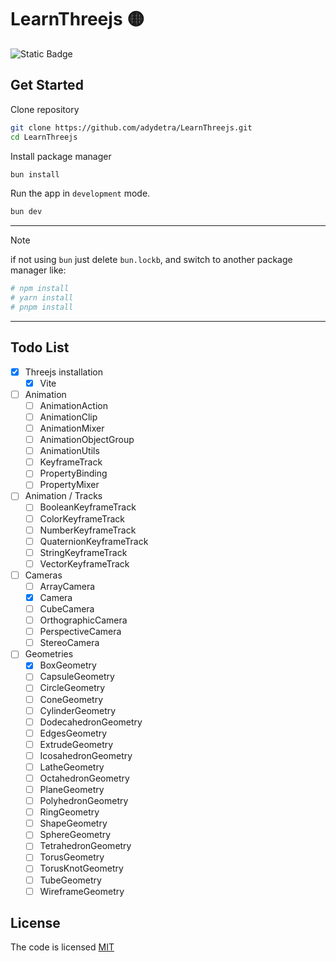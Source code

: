 # LearnThreejs 🟡

![Static Badge](https://img.shields.io/badge/license-MIT-brightgreen?label=LICENSE)

## Get Started

Clone repository

```bash
git clone https://github.com/adydetra/LearnThreejs.git
cd LearnThreejs
```

Install package manager

```bash
bun install
```

Run the app in `development` mode.

```bash
bun dev
```

---

> [!NOTE]
> if not using `bun` just delete `bun.lockb`, and switch to another package manager like:

```bash
# npm install
# yarn install
# pnpm install
```

---

## Todo List

- [x] Threejs installation
  - [x] Vite
- [ ] Animation
  - [ ] AnimationAction
  - [ ] AnimationClip
  - [ ] AnimationMixer
  - [ ] AnimationObjectGroup
  - [ ] AnimationUtils
  - [ ] KeyframeTrack
  - [ ] PropertyBinding
  - [ ] PropertyMixer
- [ ] Animation / Tracks
  - [ ] BooleanKeyframeTrack
  - [ ] ColorKeyframeTrack
  - [ ] NumberKeyframeTrack
  - [ ] QuaternionKeyframeTrack
  - [ ] StringKeyframeTrack
  - [ ] VectorKeyframeTrack
- [ ] Cameras
  - [ ] ArrayCamera
  - [x] Camera
  - [ ] CubeCamera
  - [ ] OrthographicCamera
  - [ ] PerspectiveCamera
  - [ ] StereoCamera
- [ ] Geometries
  - [x] BoxGeometry
  - [ ] CapsuleGeometry
  - [ ] CircleGeometry
  - [ ] ConeGeometry
  - [ ] CylinderGeometry
  - [ ] DodecahedronGeometry
  - [ ] EdgesGeometry
  - [ ] ExtrudeGeometry
  - [ ] IcosahedronGeometry
  - [ ] LatheGeometry
  - [ ] OctahedronGeometry
  - [ ] PlaneGeometry
  - [ ] PolyhedronGeometry
  - [ ] RingGeometry
  - [ ] ShapeGeometry
  - [ ] SphereGeometry
  - [ ] TetrahedronGeometry
  - [ ] TorusGeometry
  - [ ] TorusKnotGeometry
  - [ ] TubeGeometry
  - [ ] WireframeGeometry

## License

The code is licensed [MIT](LICENSE)
